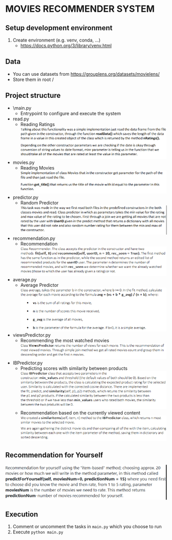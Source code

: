 # MOVIES RECOMMENDER SYSTEM

## Setup development environment
1. Create environment (e.g. venv, conda, ...)
   - https://docs.python.org/3/library/venv.html

## Data
- You can use datasets from https://grouplens.org/datasets/movielens/
- Store them in root /

## Project structure
- \main.py
  - Entrypoint to configure and execute the system
- read.py
  - Reading Ratings
  ![img_1.png](readme_images/img_1.png)
- movies.py
  - Reading Movies
  ![img_2.png](readme_images/img_2.png)
- predictor.py
  - Random Predictor
  ![img_3.png](readme_images/img_3.png)
- recommendation.py
  - Recommendation
  ![img_4.png](readme_images/img_4.png)
- average.py
  - Average Predictor
  ![img_5.png](readme_images/img_5.png)
- viewsPredictor.py
  - Recommending the most watched movies
  ![img_6.png](readme_images/img_6.png)
- IBPredictor.py
  - Predicting scores with similarity between products
  ![img_7.png](readme_images/img_7.png)
  - Recommendation based on the currently viewed content
  ![img_8.png](readme_images/img_8.png)

## Recommendation for Yourself
![img_9.png](readme_images/img_9.png)
  

## Execution
1. Comment or uncomment the tasks in `main.py` which you choose to run
2. Execute `python main.py`